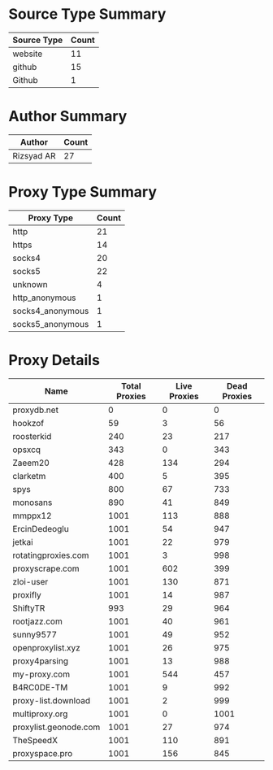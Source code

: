 # Source Type Summary

| Source Type | Count |
|-------------|-------|
| website | 11 |
| github | 15 |
| Github | 1 |


# Author Summary

| Author | Count |
|--------|-------|
| Rizsyad AR | 27 |


# Proxy Type Summary

| Proxy Type | Count |
|------------|-------|
| http | 21 |
| https | 14 |
| socks4 | 20 |
| socks5 | 22 |
| unknown | 4 |
| http_anonymous | 1 |
| socks4_anonymous | 1 |
| socks5_anonymous | 1 |


# Proxy Details

| Name | Total Proxies | Live Proxies | Dead Proxies |
|------|---------------|--------------|---------------|
| proxydb.net | 0 | 0 | 0 |
| hookzof | 59 | 3 | 56 |
| roosterkid | 240 | 23 | 217 |
| opsxcq | 343 | 0 | 343 |
| Zaeem20 | 428 | 134 | 294 |
| clarketm | 400 | 5 | 395 |
| spys | 800 | 67 | 733 |
| monosans | 890 | 41 | 849 |
| mmppx12 | 1001 | 113 | 888 |
| ErcinDedeoglu | 1001 | 54 | 947 |
| jetkai | 1001 | 22 | 979 |
| rotatingproxies.com | 1001 | 3 | 998 |
| proxyscrape.com | 1001 | 602 | 399 |
| zloi-user | 1001 | 130 | 871 |
| proxifly | 1001 | 14 | 987 |
| ShiftyTR | 993 | 29 | 964 |
| rootjazz.com | 1001 | 40 | 961 |
| sunny9577 | 1001 | 49 | 952 |
| openproxylist.xyz | 1001 | 26 | 975 |
| proxy4parsing | 1001 | 13 | 988 |
| my-proxy.com | 1001 | 544 | 457 |
| B4RC0DE-TM | 1001 | 9 | 992 |
| proxy-list.download | 1001 | 2 | 999 |
| multiproxy.org | 1001 | 0 | 1001 |
| proxylist.geonode.com | 1001 | 27 | 974 |
| TheSpeedX | 1001 | 110 | 891 |
| proxyspace.pro | 1001 | 156 | 845 |
